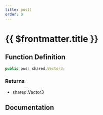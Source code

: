 ```yaml
---
title: pos()
order: 0
---
```


# {{ $frontmatter.title }}

<!--@include: ./pos_partial_header.md-->

## Function Definition

```ts
public pos: shared.Vector3;
```

### Returns

* shared.Vector3

## Documentation

<!--@include: ./pos_partial_footer.md-->
